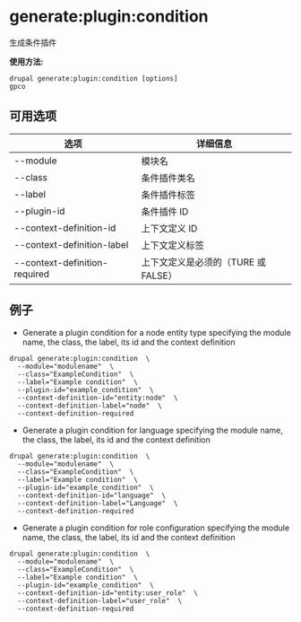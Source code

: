 # generate:plugin:condition
生成条件插件

**使用方法:**
```
drupal generate:plugin:condition [options]
gpco
```

## 可用选项
选项 | 详细信息
-------|-------------
--module | 模块名
--class | 条件插件类名
--label | 条件插件标签
--plugin-id | 条件插件 ID
--context-definition-id | 上下文定义 ID
--context-definition-label | 上下文定义标签
--context-definition-required | 上下文定义是必须的（TURE 或 FALSE）

## 例子
* Generate a plugin condition for a node entity type specifying the module name, the class, the label, its id and the context definition
```
drupal generate:plugin:condition  \
  --module="modulename"  \
  --class="ExampleCondition"  \
  --label="Example condition"  \
  --plugin-id="example_condition"  \
  --context-definition-id="entity:node"  \
  --context-definition-label="node"  \
  --context-definition-required
```
* Generate a plugin condition for language specifying the module name, the class, the label, its id and the context definition
```
drupal generate:plugin:condition  \
  --module="modulename"  \
  --class="ExampleCondition"  \
  --label="Example condition"  \
  --plugin-id="example_condition"  \
  --context-definition-id="language"  \
  --context-definition-label="Language"  \
  --context-definition-required
```
* Generate a plugin condition for role configuration specifying the module name, the class, the label, its id and the context definition
```
drupal generate:plugin:condition  \
  --module="modulename"  \
  --class="ExampleCondition"  \
  --label="Example condition"  \
  --plugin-id="example_condition"  \
  --context-definition-id="entity:user_role"  \
  --context-definition-label="user_role"  \
  --context-definition-required
```

